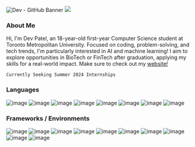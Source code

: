 
<!--
**devp19/devp19** is a ✨ _special_ ✨ repository because its `README.md` (this file) appears on your GitHub profile.

Here are some ideas to get you started:

- 🔭 I’m currently working on ...
- 🌱 I’m currently learning ...
- 👯 I’m looking to collaborate on ...
- 🤔 I’m looking for help with ...
- 💬 Ask me about ...
- 📫 How to reach me: ...
- 😄 Pronouns: ...
- ⚡ Fun fact: ...
-->
![Dev - GitHub Banner](https://github.com/devp19/devp19/assets/146687531/421a5f8b-1057-488a-9b6b-5724e4ccb2e2)
![](https://komarev.com/ghpvc/?username=devp19&style=for-the-badge&color=c7bfaf)


### About Me
Hi, I'm Dev Patel, an 18-year-old first-year Computer Science student at Toronto Metropolitan University. Focused on coding, problem-solving, and tech trends, I'm particularly interested in AI and machine learning! I aim to explore opportunities in BioTech or FinTech after graduation, applying my skills for a real-world impact. Make sure to check out my [website!](https://devp19.netlify.app)


```
Currently Seeking Summer 2024 Internships
```


### Languages

![image](https://img.shields.io/badge/Python-c9c1b2?style=for-the-badge&logo=python&logoColor=white)
![image](https://img.shields.io/badge/Java-c9c1b2?style=for-the-badge&logo=coffeescript&logoColor=white)
![image](https://img.shields.io/badge/C%20Sharp-c9c1b2?style=for-the-badge&logo=csharp&logoColor=white)
![image](https://img.shields.io/badge/C-c9c1b2?style=for-the-badge&logo=c&logoColor=white)
![image](https://img.shields.io/badge/JavaScript-c9c1b2?style=for-the-badge&logo=javascript&logoColor=white)
![image](https://img.shields.io/badge/LaTeX-c9c1b2?style=for-the-badge&logo=LaTeX&logoColor=white)
![image](https://img.shields.io/badge/HTML-c9c1b2?style=for-the-badge&logo=html5&logoColor=white)
![image](https://img.shields.io/badge/CSS3-c9c1b2?style=for-the-badge&logo=css3&logoColor=white)



### Frameworks / Environments
![image](https://img.shields.io/badge/Bootstrap%205-c9c1b2?style=for-the-badge&logo=bootstrap&logoColor=white) 
![image](https://img.shields.io/badge/Node%20js-c9c1b2?style=for-the-badge&logo=nodedotjs&logoColor=white)
![image](https://img.shields.io/badge/Jupyter-c9c1b2.svg?&style=for-the-badge&logo=Jupyter&logoColor=white)
![image](https://img.shields.io/badge/npm-c9c1b2?style=for-the-badge&logo=npm&logoColor=white)
![image](https://img.shields.io/badge/Flask-c9c1b2?style=for-the-badge&logo=flask&logoColor=white)
![image](https://img.shields.io/badge/Open%20AI-c9c1b2?style=for-the-badge&logo=openai&logoColor=white)
![image](https://img.shields.io/badge/Google%20Cloud-c9c1b2?style=for-the-badge&logo=google-cloud&logoColor=white)
![image](https://img.shields.io/badge/GPT%20Model-c9c1b2?style=for-the-badge&logo=openai&logoColor=white)
![image](https://img.shields.io/badge/VSCode-c9c1b2?style=for-the-badge&logo=visual%20studio%20code&logoColor=white)
![image](https://img.shields.io/badge/conda-c9c1b2.svg?&style=for-the-badge&logo=anaconda&logoColor=white)


